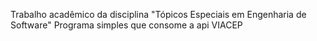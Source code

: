 Trabalho acadêmico da disciplina "Tópicos Especiais em Engenharia de Software"
Programa simples que consome a api VIACEP
